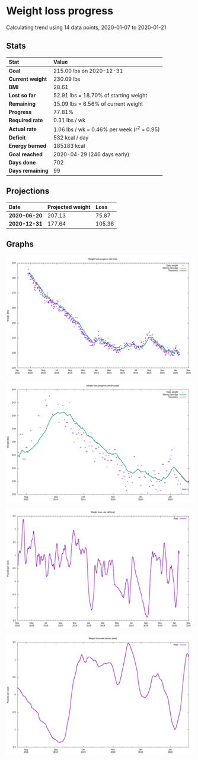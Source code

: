 # Weight loss progress

Calculating trend using 14 data points, 2020-01-07 to 2020-01-21

## Stats

Stat|Value
:-|:-
**Goal**|215.00 lbs on 2020-12-31
**Current weight**|230.09 lbs
**BMI**|28.61
**Lost so far**|52.91 lbs = 18.70% of starting weight
**Remaining**|15.09 lbs =  6.56% of current  weight
**Progress**|77.81%
**Required rate**|0.31 lbs / wk
**Actual rate**|1.06 lbs / wk = 0.46% per week  (r<sup>2</sup> = 0.95)
**Deficit**|532 kcal / day
**Energy burned**|185183 kcal
**Goal reached**|2020-04-29 (246 days early)
**Days done**|702
**Days remaining**|99

## Projections

Date|Projected weight|Loss
:-|:-|:-
**2020-06-20**|207.13|75.87
**2020-12-31**|177.64|105.36

## Graphs

![](weight-graph-alltime.png)

![](weight-graph-recent.png)

![](rate-graph-alltime.png)

![](rate-graph-recent.png)
